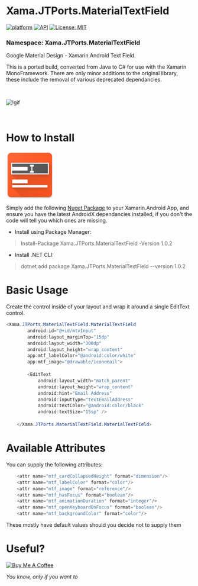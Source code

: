 # Xama.JTPorts.MaterialTextField
[![platform](https://img.shields.io/badge/platform-Xamarin.Android-brightgreen.svg)](https://www.xamarin.com/)
[![API](https://img.shields.io/badge/API-10%2B-orange.svg?style=flat)](https://android-arsenal.com/api?level=10s)
[![License: MIT](https://img.shields.io/badge/License-MIT-blue.svg)](https://opensource.org/licenses/MIT)

### Namespace: Xama.JTPorts.MaterialTextField

Google Material Design - Xamarin.Android Text Field.

This is a ported build, converted from Java to C# for use with the Xamarin MonoFramework. There are only minor additions to the original library, these include the removal of various deprecated dependancies.

<br>

![!gif](https://github.com/DigitalSa1nt/Xama.JTPorts.MaterialTextField/blob/master/images/20190216_225505.gif?raw=true)

<br>

# How to Install

![NugetIcon](https://raw.githubusercontent.com/DigitalSa1nt/Xama.JTPorts.MaterialTextField/master/images/nugetIcon.png)

Simply add the following [Nuget Package](https://www.nuget.org/packages/Xama.JTPorts.MaterialTextField/1.0.2) to your Xamarin.Android App, and ensure you have the latest AndroidX dependancies installed, if you don't the code will tell you which ones are missing.

- Install using Package Manager:
> Install-Package Xama.JTPorts.MaterialTextField -Version 1.0.2

- Install .NET CLI:
> dotnet add package Xama.JTPorts.MaterialTextField --version 1.0.2

# Basic Usage

Create the control inside of your layout and wrap it around a single EditText control.

```cs
<Xama.JTPorts.MaterialTextField.MaterialTextField
        android:id="@+id/mtvInput"
        android:layout_marginTop="15dp"
        android:layout_width="300dp"
        android:layout_height="wrap_content"
        app:mtf_labelColor="@android:color/white"
        app:mtf_image="@drawable/iconemail">

        <EditText
            android:layout_width="match_parent"
            android:layout_height="wrap_content"
            android:hint="Email Address"
            android:inputType="textEmailAddress"
            android:textColor="@android:color/black"
            android:textSize="15sp" />

    </Xama.JTPorts.MaterialTextField.MaterialTextField>  
```

# Available Attributes

You can supply the following attributes:

```cs
    <attr name="mtf_cardCollapsedHeight" format="dimension"/>
    <attr name="mtf_labelColor" format="color"/>
    <attr name="mtf_image" format="reference"/>
    <attr name="mtf_hasFocus" format="boolean"/>
    <attr name="mtf_animationDuration" format="integer"/>
    <attr name="mtf_openKeyboardOnFocus" format="boolean"/>
    <attr name="mtf_backgroundColor" format="color"/>
```

These mostly have default values should you decide not to supply them

# Useful?
<a href="https://www.paypal.com/cgi-bin/webscr?cmd=_s-xclick&hosted_button_id=PFBEH42KW5P84" method="post" target="_top"><img src="https://camo.githubusercontent.com/b8efed595794b7c415163a48f4e4a07771b20abe/68747470733a2f2f7777772e6275796d6561636f666665652e636f6d2f6173736574732f696d672f637573746f6d5f696d616765732f707572706c655f696d672e706e67" alt="Buy Me A Coffee" style="height: auto !important;width: auto !important;" ></a>

 _You know, only if you want to_

